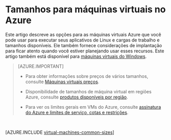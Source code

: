 <properties
 pageTitle="Tamanhos de Linux VM | Microsoft Azure"
 description="Lista os tamanhos diferentes disponíveis para máquinas virtuais de Linux no Azure."
 services="virtual-machines-linux"
 documentationCenter=""
 authors="cynthn"
 manager="timlt"
 editor=""
 tags="azure-resource-manager,azure-service-management"/>

<tags
ms.service="virtual-machines-linux"
 ms.devlang="na"
 ms.topic="article"
 ms.tgt_pltfrm="vm-linux"
 ms.workload="infrastructure-services"
 ms.date="09/21/2016"
 ms.author="cynthn"/>

# <a name="sizes-for-virtual-machines-in-azure"></a>Tamanhos para máquinas virtuais no Azure

Este artigo descreve as opções para as máquinas virtuais Azure que você pode usar para executar seus aplicativos de Linux e cargas de trabalho e tamanhos disponíveis. Ele também fornece considerações de implantação para ficar atento quando você estiver planejando usar esses recursos. Este artigo também está disponível para [máquinas virtuais do Windows](virtual-machines-windows-sizes.md).

>[AZURE.IMPORTANT] 
>
>- Para obter informações sobre preços de vários tamanhos, consulte [Máquinas virtuais preços](https://azure.microsoft.com/pricing/details/virtual-machines/#Linux). 
>
>- Disponibilidade de tamanhos de máquina virtual em regiões Azure, consulte [produtos disponíveis por região](https://azure.microsoft.com/regions/services/).
>
>- Para ver os limites gerais em VMs do Azure, consulte [assinatura do Azure e limites de serviço, cotas e restrições](../azure-subscription-service-limits.md).

<br>   

[AZURE.INCLUDE [virtual-machines-common-sizes](../../includes/virtual-machines-common-sizes.md)]

